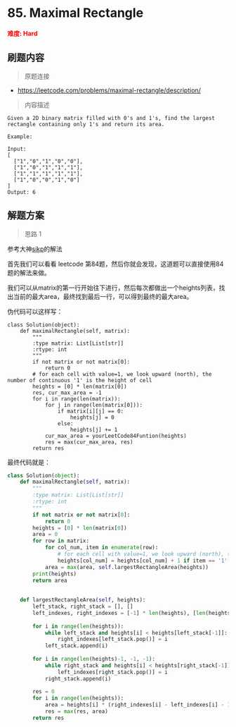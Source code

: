 # 85. Maximal Rectangle

**<font color=red>难度: Hard</font>**

## 刷题内容

> 原题连接

* https://leetcode.com/problems/maximal-rectangle/description/

> 内容描述

```
Given a 2D binary matrix filled with 0's and 1's, find the largest rectangle containing only 1's and return its area.

Example:

Input:
[
  ["1","0","1","0","0"],
  ["1","0","1","1","1"],
  ["1","1","1","1","1"],
  ["1","0","0","1","0"]
]
Output: 6
```

## 解题方案

> 思路 1

参考大神[sikp](https://leetcode.com/problems/maximal-rectangle/discuss/122456/Easiest-solution-build-on-top-of-leetcode84)的解法

首先我们可以看看 leetcode 第84题，然后你就会发现，这道题可以直接使用84题的解法来做。

我们可以从matrix的第一行开始往下进行，然后每次都做出一个heights列表，找出当前的最大area，最终找到最后一行，可以得到最终的最大area。

伪代码可以这样写：

```
class Solution(object):
    def maximalRectangle(self, matrix):
        """
        :type matrix: List[List[str]]
        :rtype: int
        """
        if not matrix or not matrix[0]:
            return 0
        # for each cell with value=1, we look upward (north), the number of continuous '1' is the height of cell
        heights = [0] * len(matrix[0])
        res, cur_max_area = -1
        for i in range(len(matrix)):
            for j in range(len(matrix[0])):
                if matrix[i][j] == 0:
                    heights[j] = 0
                else:
                    heights[j] += 1
            cur_max_area = yourLeetCode84Funtion(heights)
            res = max(cur_max_area, res)
        return res
```




最终代码就是：

```python
class Solution(object):
    def maximalRectangle(self, matrix):
        """
        :type matrix: List[List[str]]
        :rtype: int
        """
        if not matrix or not matrix[0]:
            return 0
        heights = [0] * len(matrix[0])
        area = 0
        for row in matrix:
            for col_num, item in enumerate(row):
                # for each cell with value=1, we look upward (north), the number of continuous '1' is the height of cell
                heights[col_num] = heights[col_num] + 1 if item == '1' else 0
            area = max(area, self.largestRectangleArea(heights))
        print(heights)
        return area
    
    
    def largestRectangleArea(self, heights):
        left_stack, right_stack = [], []
        left_indexes, right_indexes = [-1] * len(heights), [len(heights)] * len(heights)
        
        for i in range(len(heights)):
            while left_stack and heights[i] < heights[left_stack[-1]]:
                right_indexes[left_stack.pop()] = i 
            left_stack.append(i)
        
        for i in range(len(heights)-1, -1, -1):
            while right_stack and heights[i] < heights[right_stack[-1]]:
                left_indexes[right_stack.pop()] = i
            right_stack.append(i)
            
        res = 0
        for i in range(len(heights)):
            area = heights[i] * (right_indexes[i] - left_indexes[i] - 1)
            res = max(res, area)
        return res
```
